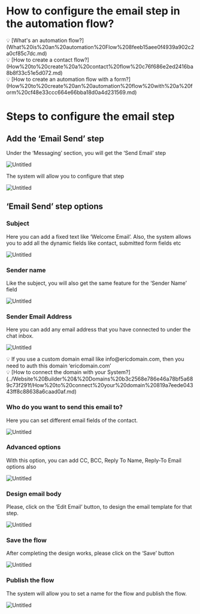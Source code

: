 # How to configure the email step in the automation flow?

<aside>
💡 [What's an automation flow?](What%20is%20an%20automation%20Flow%208feeb15aee0f4939a902c2a0cf85c7dc.md)

</aside>

<aside>
💡 [How to create a contact flow?](How%20to%20create%20a%20contact%20flow%20c76f686e2ed2416ba8b8f33c51e5d072.md)

</aside>

<aside>
💡 [How to create an automation flow with a form?](How%20to%20create%20an%20automation%20flow%20with%20a%20form%20cf48e33ccc664e66bba18d0a4d231569.md)

</aside>

# Steps to configure the email step

## Add the ‘Email Send’ step

Under the ‘Messaging’ section, you will get the ‘Send Email’ step

![Untitled](../IN%20PROCESS%20Product%20FAQ%20Guides%20a986e24138d14caf8156bfe234b2e8fb/How%20to%20create%20an%20email%20template%2051083ee179e24e49a64c603e7355c70e/Untitled.png)

The system will allow you to configure that step

![Untitled](../IN%20PROCESS%20Product%20FAQ%20Guides%20a986e24138d14caf8156bfe234b2e8fb/How%20to%20send%20notification%20to%20user%20with%20submitted%20fo%208ad23d2bf5b04f8f8fe10896a411ea88/Untitled.png)

## ‘Email Send’ step options

### Subject

Here you can add a fixed text like ‘Welcome Email’. Also, the system allows you to add all the dynamic fields like contact, submitted form fields etc

![Untitled](How%20to%20configure%20the%20email%20step%20in%20the%20automation%20%202bf5092847f44ee3bc05967819891f7b/Untitled.png)

### Sender name

Like the subject, you will also get the same feature for the ‘Sender Name’ field

![Untitled](How%20to%20configure%20the%20email%20step%20in%20the%20automation%20%202bf5092847f44ee3bc05967819891f7b/Untitled%201.png)

### Sender Email Address

Here you can add any email address that you have connected to under the chat inbox.

![Untitled](How%20to%20configure%20the%20email%20step%20in%20the%20automation%20%202bf5092847f44ee3bc05967819891f7b/Untitled%202.png)

<aside>
💡 If you use a custom domain email like info@ericdomain.com, then you need to auth this domain ‘ericdomain.com’

</aside>

<aside>
💡 [How to connect the domain with your System?](../Website%20Builder%20&%20Domains%20b3c2568e786e46a78bf5a689c73f291f/How%20to%20connect%20your%20domain%20819a7eede04343ff8c88638a6caad0af.md)

</aside>

### Who do you want to send this email to?

Here you can set different email fields of the contact.

![Untitled](How%20to%20configure%20the%20email%20step%20in%20the%20automation%20%202bf5092847f44ee3bc05967819891f7b/Untitled%203.png)

### Advanced options

With this option, you can add CC, BCC, Reply To Name, Reply-To Email options also

![Untitled](How%20to%20configure%20the%20email%20step%20in%20the%20automation%20%202bf5092847f44ee3bc05967819891f7b/Untitled%204.png)

### Design email body

Please, click on the ‘Edit Email’ button, to design the email template for that step.

![Untitled](../IN%20PROCESS%20Product%20FAQ%20Guides%20a986e24138d14caf8156bfe234b2e8fb/How%20to%20send%20follow-up%20forms%20to%20my%20users%2055f23015ca1d4d0f95a99b3ee5f5e8fe/Untitled%202.png)

### Save the flow

After completing the design works, please click on the ‘Save’ button

![Untitled](../IN%20PROCESS%20Product%20FAQ%20Guides%20a986e24138d14caf8156bfe234b2e8fb/How%20to%20trigger%20a%20flow%20when%20you%20add%20a%20tag%20efb401ed755b490b99caa8ab7ef2c303/Untitled%205.png)

### Publish the flow

The system will allow you to set a name for the flow and publish the flow.

![Untitled](How%20to%20configure%20the%20email%20step%20in%20the%20automation%20%202bf5092847f44ee3bc05967819891f7b/Untitled%205.png)